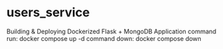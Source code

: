 # users_service
 Building &amp; Deploying Dockerized Flask + MongoDB Application 
command run:
docker compose up -d
command down:
docker compose down
